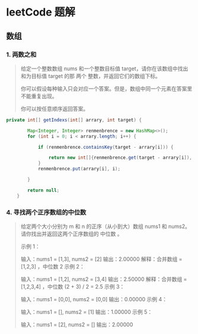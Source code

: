 # leetCode 题解

## 数组

### 1. 两数之和

> 给定一个整数数组 nums 和一个整数目标值 target，请你在该数组中找出 和为目标值 target  的那 两个 整数，并返回它们的数组下标。
>
> 你可以假设每种输入只会对应一个答案。但是，数组中同一个元素在答案里不能重复出现。
>
> 你可以按任意顺序返回答案。

```java
private int[] getIndexs(int[] arrary, int target) {

        Map<Integer, Integer> renmenbrence = new HashMap<>();
        for (int i = 0; i < arrary.length; i++) {

            if (renmenbrence.containsKey(target - arrary[i])) {

                return new int[]{renmenbrence.get(target - arrary[i]), i};
            }
            renmenbrence.put(arrary[i], i);

        }

        return null;
    }
```

### 4. 寻找两个正序数组的中位数

> 给定两个大小分别为 m 和 n 的正序（从小到大）数组 nums1 和 nums2。请你找出并返回这两个正序数组的 中位数 。
>
>
>
> 示例 1：
>
> 输入：nums1 = [1,3], nums2 = [2]
> 输出：2.00000
> 解释：合并数组 = [1,2,3] ，中位数 2
> 示例 2：
>
> 输入：nums1 = [1,2], nums2 = [3,4]
> 输出：2.50000
> 解释：合并数组 = [1,2,3,4] ，中位数 (2 + 3) / 2 = 2.5
> 示例 3：
>
> 输入：nums1 = [0,0], nums2 = [0,0]
> 输出：0.00000
> 示例 4：
>
> 输入：nums1 = [], nums2 = [1]
> 输出：1.00000
> 示例 5：
>
> 输入：nums1 = [2], nums2 = []
> 输出：2.00000



